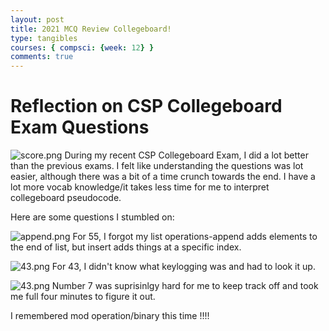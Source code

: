 ```yaml
---
layout: post
title: 2021 MCQ Review Collegeboard!
type: tangibles
courses: { compsci: {week: 12} }
comments: true
---
```




# Reflection on CSP Collegeboard Exam Questions

![score.png](/Nighthawk-Pages/images/score2.png)
During my recent CSP Collegeboard Exam, I did a lot better than the previous exams. I felt like understanding the questions was  lot easier, although there was a bit of a time crunch towards the end. I have a lot more vocab knowledge/it takes less time for me to interpret collegeboard pseudocode. 

Here are some questions I stumbled on:

![append.png](/Nighthawk-Pages/images/append.png)
 For 55, I forgot my list operations-append adds elements to the end of list, but insert adds things at a specific index.


![43.png](/Nighthawk-Pages/images/43.png)
 For 43, I didn't know what keylogging was and had to look it up.

![43.png](/Nighthawk-Pages/images/7.png)
 Number 7 was suprisinlgy hard for me to keep track off and took me full four minutes to figure it out.

 I remembered mod operation/binary this time !!!!